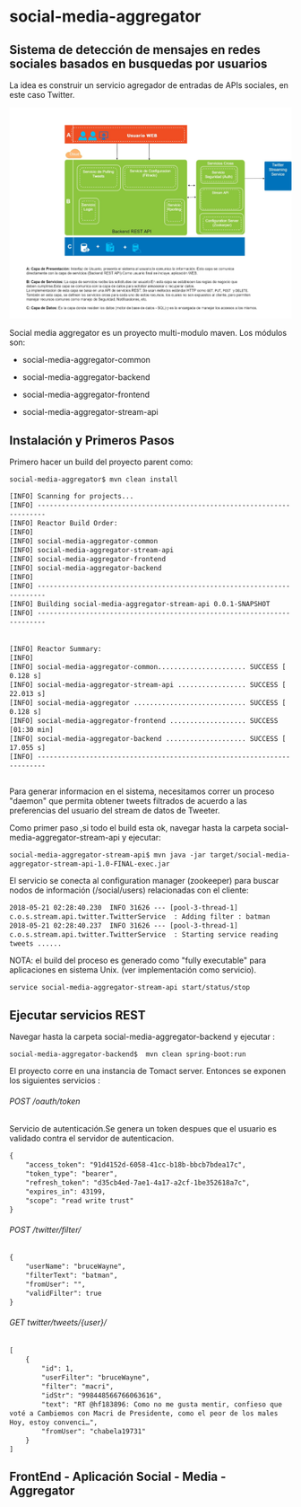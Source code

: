 # social-media-aggregator
## Sistema de detección de mensajes en redes sociales basados en busquedas por usuarios
La idea es construir un servicio agregador de entradas de APIs sociales, en este caso Twitter.

![alt text](https://github.com/olamas/social-media-aggregator/blob/master/social-media-aggregator.jpg)

Social media aggregator es un proyecto multi-modulo maven.
Los módulos son:

- social-media-aggregator-common

- social-media-aggregator-backend

- social-media-aggregator-frontend

- social-media-aggregator-stream-api

## Instalación y Primeros Pasos

Primero hacer un build del proyecto parent como:
```
social-media-aggregator$ mvn clean install
```
```
[INFO] Scanning for projects...
[INFO] ------------------------------------------------------------------------
[INFO] Reactor Build Order:
[INFO]
[INFO] social-media-aggregator-common 
[INFO] social-media-aggregator-stream-api
[INFO] social-media-aggregator-frontend
[INFO] social-media-aggregator-backend
[INFO]
[INFO] ------------------------------------------------------------------------
[INFO] Building social-media-aggregator-stream-api 0.0.1-SNAPSHOT
[INFO] ------------------------------------------------------------------------


[INFO] Reactor Summary:
[INFO]
[INFO] social-media-aggregator-common...................... SUCCESS [  0.128 s] 
[INFO] social-media-aggregator-stream-api ................. SUCCESS [ 22.013 s]
[INFO] social-media-aggregator ............................ SUCCESS [  0.128 s]
[INFO] social-media-aggregator-frontend ................... SUCCESS [01:30 min]
[INFO] social-media-aggregator-backend .................... SUCCESS [ 17.055 s]
[INFO] ------------------------------------------------------------------------


```
Para generar informacion en el sistema, necesitamos correr un proceso "daemon" que permita obtener tweets filtrados de acuerdo a las preferencias del usuario del stream de datos de Tweeter.

Como primer paso ,si todo el build esta ok, navegar hasta la carpeta social-media-aggregator-stream-api y ejecutar:
```
social-media-aggregator-stream-api$ mvn java -jar target/social-media-aggregator-stream-api-1.0-FINAL-exec.jar

```
El servicio se conecta al configuration manager (zookeeper) para buscar nodos de información (/social/users) relacionadas con el cliente:
```
2018-05-21 02:28:40.230  INFO 31626 --- [pool-3-thread-1] c.o.s.stream.api.twitter.TwitterService  : Adding filter : batman
2018-05-21 02:28:40.237  INFO 31626 --- [pool-3-thread-1] c.o.s.stream.api.twitter.TwitterService  : Starting service reading tweets ......
```
NOTA: el build del proceso es generado como "fully executable" para aplicaciones en sistema Unix. (ver implementación como servicio).

  ```  
  service social-media-aggregator-stream-api start/status/stop
  
  ```

## Ejecutar servicios REST

Navegar hasta la carpeta social-media-aggregator-backend y ejecutar :

```
social-media-aggregator-backend$  mvn clean spring-boot:run
```

El proyecto corre en una instancia de Tomact server.
Entonces se exponen los siguientes servicios :

###### POST /oauth/token
Servicio de autenticación.Se genera un token despues que el usuario es validado contra el servidor de autenticacion.
```
{
    "access_token": "91d4152d-6058-41cc-b18b-bbcb7bdea17c",
    "token_type": "bearer",
    "refresh_token": "d35cb4ed-7ae1-4a17-a2cf-1be352618a7c",
    "expires_in": 43199,
    "scope": "read write trust"
}
```

###### POST /twitter/filter/
```
{
    "userName": "bruceWayne",
    "filterText": "batman",
    "fromUser": "",
    "validFilter": true
}
```


###### GET twitter/tweets/{user}/
```
[
    {
        "id": 1,
        "userFilter": "bruceWayne",
        "filter": "macri",
        "idStr": "998448566766063616",
        "text": "RT @hf183896: Como no me gusta mentir, confieso que voté a Cambiemos con Macri de Presidente, como el peor de los males Hoy, estoy convenci…",
        "fromUser": "chabela19731"
    }
]
```
## FrontEnd - Aplicación Social - Media - Aggregator

